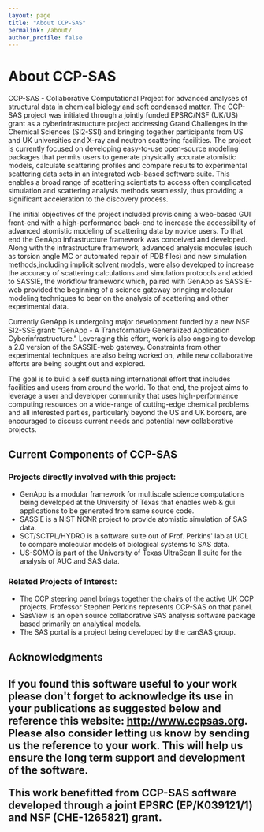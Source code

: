 ```yaml
---
layout: page
title: "About CCP-SAS"
permalink: /about/
author_profile: false
---
```

# About CCP-SAS

CCP-SAS - Collaborative Computational Project for advanced analyses of structural data in chemical biology and soft
condensed matter. The CCP-SAS project was initiated through a jointly funded EPSRC/NSF (UK/US) grant as a
cyberinfrastructure project addressing Grand Challenges in the Chemical Sciences (SI2-SSI) and bringing together
participants from US and UK universities and X-ray and neutron scattering facilities. The project is currently focused
on developing easy-to-use open-source modeling packages that permits users to generate physically accurate atomistic
models, calculate scattering profiles and compare results to experimental scattering data sets in an integrated web-based
software suite. This enables a broad range of scattering scientists to access often complicated simulation and scattering
analysis methods seamlessly, thus providing a significant acceleration to the discovery process.

The initial objectives of the project included provisioning a web-based GUI front-end with a high-performance back-end
to increase the accessibility of advanced atomistic modeling of scattering data by novice users. To that end the GenApp
infrastructure framework was conceived and developed. Along with the infrastructure framework, advanced analysis modules
(such as torsion angle MC or automated repair of PDB files) and new simulation methods,including implicit solvent
models, were also developed to increase the accuracy of scattering calculations and simulation protocols and added to
SASSIE, the workflow framework which, paired with GenApp as SASSIE-web provided the beginning of a science gateway
bringing molecular modeling techniques to bear on the analysis of scattering and other experimental data.

Currently GenApp is undergoing major development funded by a new NSF SI2-SSE grant: "GenApp - A Transformative
Generalized Application Cyberinfrastructure." Leveraging this effort, work is also ongoing to develop a 2.0 version of
the SASSIE-web gateway. Constraints from other experimental techniques are also being worked on, while new collaborative
efforts are being sought out and explored.

The goal is to build a self sustaining international effort that includes facilities and users from around the world.
To that end, the project aims to leverage a user and developer community that uses high-performance computing resources
on a wide-range of cutting-edge chemical problems and all interested parties, particularly beyond the US and UK borders,
are encouraged to discuss current needs and potential new collaborative projects.

<h2>Current Components of CCP-SAS</h2>

<h3>Projects directly involved with this project:</h3>

* GenApp is a modular framework for multiscale science computations being developed at the University of Texas that
  enables web & gui applications to be generated from same source code.
* SASSIE is a NIST NCNR project to provide atomistic simulation of SAS data.
* SCT/SCTPL/HYDRO is a software suite out of Prof. Perkins' lab at UCL to compare molecular models of biological systems
  to SAS data.
* US-SOMO is part of the University of Texas UltraScan II suite for the analysis of AUC and SAS data.

<h3>Related Projects of Interest:</h3>

* The CCP steering panel brings together the chairs of the active UK CCP projects. Professor Stephen Perkins represents
  CCP-SAS on that panel.
* SasView is an open source collaborative SAS analysis software package based primarily on analytical models.
* The SAS portal is a project being developed by the canSAS group.

<h2>Acknowledgments<h2>

If you found this software useful to your work please don't forget to acknowledge its use in your publications as
suggested below and reference this website: http://www.ccpsas.org. Please also consider letting us know by sending us
the reference to your work. This will help us ensure the long term support and development of the software.

This work benefitted from CCP-SAS software developed through a joint EPSRC (EP/K039121/1) and NSF (CHE-1265821) grant.